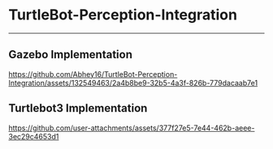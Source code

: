 # TurtleBot-Perception-Integration

---

## Gazebo Implementation

https://github.com/Abhey16/TurtleBot-Perception-Integration/assets/132549463/2a4b8be9-32b5-4a3f-826b-779dacaab7e1

## Turtlebot3 Implementation

https://github.com/user-attachments/assets/377f27e5-7e44-462b-aeee-3ec29c4653d1


